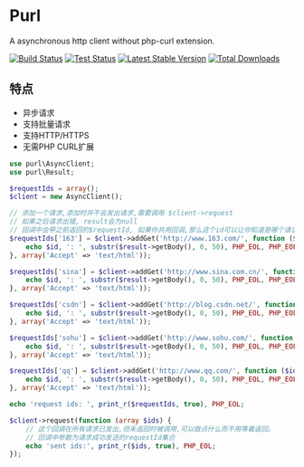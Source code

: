 # Purl 

A asynchronous http client without php-curl extension.

[![Build Status](https://travis-ci.org/pengzhile/purl.svg?branch=master)](https://travis-ci.org/pengzhile/purl)
[![Test Status](https://php-eye.com/badge/pengzhile/purl/tested.svg?branch=master)](https://travis-ci.org/pengzhile/purl)
[![Latest Stable Version](https://poser.pugx.org/pengzhile/purl/v/stable.png)](https://packagist.org/packages/pengzhile/purl)
[![Total Downloads](https://poser.pugx.org/pengzhile/purl/downloads.png)](https://packagist.org/packages/pengzhile/purl)

## 特点
* 异步请求
* 支持批量请求
* 支持HTTP/HTTPS
* 无需PHP CURL扩展

```php
use purl\AsyncClient;
use purl\Result;

$requestIds = array();
$client = new AsyncClient();

// 添加一个请求,添加时并不会发出请求,需要调用 $client->request 
// 如果之后请求出错, result会为null
// 回调中会带之前返回的$requestId, 如果你共用回调,那么这个id可以让你知道是哪个请求返回了
$requestIds['163'] = $client->addGet('http://www.163.com/', function ($id, Result $result = null) {
    echo $id, ': ', substr($result->getBody(), 0, 50), PHP_EOL, PHP_EOL;
}, array('Accept' => 'text/html'));

$requestIds['sina'] = $client->addGet('http://www.sina.com.cn/', function ($id, Result $result = null) {
    echo $id, ': ', substr($result->getBody(), 0, 50), PHP_EOL, PHP_EOL;
}, array('Accept' => 'text/html'));

$requestIds['csdn'] = $client->addGet('http://blog.csdn.net/', function ($id, Result $result = null) {
    echo $id, ': ', substr($result->getBody(), 0, 50), PHP_EOL, PHP_EOL;
}, array('Accept' => 'text/html'));

$requestIds['sohu'] = $client->addGet('http://www.sohu.com/', function ($id, Result $result = null) {
    echo $id, ': ', substr($result->getBody(), 0, 50), PHP_EOL, PHP_EOL;
}, array('Accept' => 'text/html'));

$requestIds['qq'] = $client->addGet('http://www.qq.com/', function ($id, Result $result = null) {
    echo $id, ': ', substr($result->getBody(), 0, 50), PHP_EOL, PHP_EOL;
}, array('Accept' => 'text/html'));

echo 'request ids: ', print_r($requestIds, true), PHP_EOL;

$client->request(function (array $ids) {
    // 这个回调在所有请求已发出,但未返回时被调用,可以做点什么而不用等着返回。
    // 回调中参数为请求成功发送的requestId集合
    echo 'sent ids:', print_r($ids, true), PHP_EOL;
});

```
